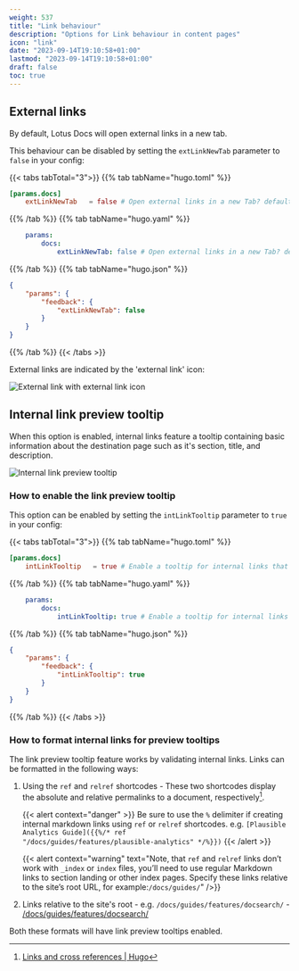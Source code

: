 ```yaml
---
weight: 537
title: "Link behaviour"
description: "Options for Link behaviour in content pages"
icon: "link"
date: "2023-09-14T19:10:58+01:00"
lastmod: "2023-09-14T19:10:58+01:00"
draft: false
toc: true
---
```


## External links

By default, Lotus Docs will open external links in a new tab.

This behaviour can be disabled by setting the `extLinkNewTab` parameter to `false` in your config:

{{< tabs tabTotal="3">}}
{{% tab tabName="hugo.toml" %}}

```toml
[params.docs]
    extLinkNewTab   = false # Open external links in a new Tab? default true
```

{{% /tab %}}
{{% tab tabName="hugo.yaml" %}}

```yaml
    params:
        docs:
            extLinkNewTab: false # Open external links in a new Tab? default true
```

{{% /tab %}}
{{% tab tabName="hugo.json" %}}

```json
{
    "params": {
        "feedback": {
            "extLinkNewTab": false
        }
    }
}
```

{{% /tab %}}
{{< /tabs >}}


External links are indicated by the 'external link' icon:

![External link with external link icon](https://res.cloudinary.com/lotuslabs/image/upload/v1694716415/Lotus%20Docs/images/screenshot_lotus_docs_external_link_icon_pejqum.webp)

## Internal link preview tooltip

When this option is enabled, internal links feature a tooltip containing basic information about the destination page such as it's section, title, and description.

![Internal link preview tooltip](https://res.cloudinary.com/lotuslabs/image/upload/v1694720495/Lotus%20Docs/images/lotus_docs_tooltip_screenshot_ttmre4.webp)

### How to enable the link preview tooltip

This option can be enabled by setting the `intLinkTooltip` parameter to `true` in your config:

{{< tabs tabTotal="3">}}
{{% tab tabName="hugo.toml" %}}

```toml
[params.docs]
    intLinkTooltip   = true # Enable a tooltip for internal links that displays info about the destination? default false
```

{{% /tab %}}
{{% tab tabName="hugo.yaml" %}}

```yaml
    params:
        docs:
            intLinkTooltip: true # Enable a tooltip for internal links that displays info about the destination? default false
```

{{% /tab %}}
{{% tab tabName="hugo.json" %}}

```json
{
    "params": {
        "feedback": {
            "intLinkTooltip": true
        }
    }
}
```

{{% /tab %}}
{{< /tabs >}}

### How to format internal links for preview tooltips

The link preview tooltip feature works by validating internal links. Links can be formatted in the following ways:

1. Using the `ref` and `relref` shortcodes - These two shortcodes display the absolute and relative permalinks to a document, respectively[^1].

    {{< alert context="danger" >}}
    Be sure to use the <code>%</code> delimiter if creating internal markdown links using <code>ref</code> or <code>relref</code> shortcodes. e.g.
    <code>[Plausible Analytics Guide]({{%/* ref "/docs/guides/features/plausible-analytics" */%}})</code>
    {{< /alert >}}

    {{< alert context="warning" text="Note, that `ref` and `relref` links don’t work with `_index` or `index` files, you’ll need to use regular Markdown links to section landing or other index pages. Specify these links relative to the site’s root URL, for example:`/docs/guides/`" />}}

2. Links relative to the site's root - e.g. `/docs/guides/features/docsearch/` - [/docs/guides/features/docsearch/](/docs/guides/features/docsearch/)

Both these formats will have link preview tooltips enabled.

[^1]: [Links and cross references | Hugo](https://gohugo.io/content-management/cross-references/#use-ref-and-relref)